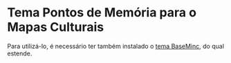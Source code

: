 # Tema Pontos de Memória para o Mapas Culturais
Para utilizá-lo, é necessário ter também instalado o [tema BaseMinc](https://github.com/culturagovbr/mapasculturais-baseminc), do qual estende.
